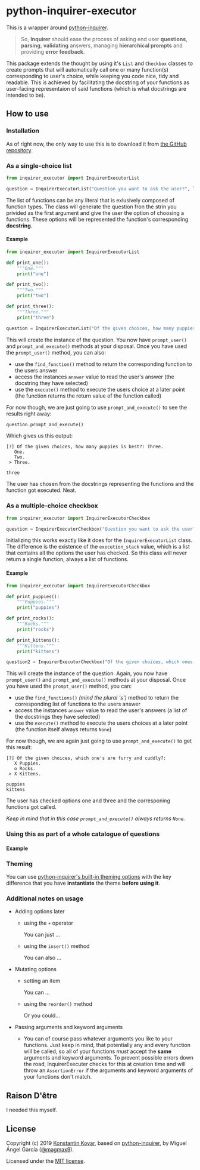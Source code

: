 # python-inquirer-executor
This is a wrapper around [python-inquirer](https://github.com/magmax/python-inquirer).

> So, **Inquirer** should ease the process of asking end user **questions**, **parsing**, **validating** answers, managing **hierarchical prompts** and providing **error feedback**.

This package extends the thought by using it's `List` and `Checkbox` classes to create prompts that will automatically call one or many function(s) corresponding to user's choice, while keeping you code nice, tidy and readable. This is achieved by facilitating the docstring of your functions as user-facing representaion of said functions (which is what docstrings are intended to be). 

## How to use
### Installation
As of right now, the only way to use this is to download it from [the GitHub repository](.).
### As a single-choice list
```python
from inquirer_executor import InquirerExecutorList 

question = InquirerExecutorList("Question you want to ask the user?", list_of_functions)
```
The list of functions can be any literal that is exlusively composed of function types. The class will generate the question fron the strin you privided as the first argument and give the user the option of choosing a functions. These options will be represented the function's corresponding **docstring**. 

#### Example

```python
from inquirer_executor import InquirerExecutorList 

def print_one():
    """One."""
    print("one")

def print_two():
    """Two."""
    print("two")

def print_three():
    """Three."""
    print("three")

question = InquirerExecutorList("Of the given choices, how many puppies is best?", [print_one, print_two, print_three])    
```
This will create the instance of the question. You now have `prompt_user()` and `prompt_and_execute()` methods at your disposal. Once you have used the `prompt_user()` method, you can also:
- use the `find_function()` method to return the corresponding function to the users answer
- access the instances `answer` value to read the user's answer (the docstring they have selected)
- use the `execute()` method to execute the users choice at a later point (the function returns the return value of the function called)

For now though, we are just going to use `prompt_and_execute()` to see the results right away:
```python
question.prompt_and_execute()
```
Which gives us this output:
```
[?] Of the given choices, how many puppies is best?: Three.
   One.
   Two.
 > Three.

three
```
The user has chosen from the docstrings representing the functions and the function got executed. Neat.

### As a multiple-choice checkbox
```python
from inquirer_executor import InquirerExecutorCheckbox

question = InquirerExecutorCheckbox("Question you want to ask the user?", list_of_functions)
```
Initializing this works exactly like it does for the `InquirerExecutorList` class. The difference is the existence of the `execution_stack` value, which is a list that contains all the options the user has checked. So this class will never return a single function, always a list of functions.


#### Example
```python
from inquirer_executor import InquirerExecutorCheckbox

def print_puppies():
    """Puppies."""
    print("puppies")

def print_rocks():
    """Rocks."""
    print("rocks")

def print_kittens():
    """Kittens."""
    print("kittens")

question2 = InquirerExecutorCheckbox("Of the given choices, which ones are furry and cuddly?", [print_puppies, print_rocks, print_kittens])
```
This will create the instance of the question. Again, you now have `prompt_user()` and `prompt_and_execute()` methods at your disposal. Once you have used the `prompt_user()` method, you can:
- use the `find_functions()` *(mind the plural 's')* method to return the corresponding list of functions to the users answer
- access the instances `answer` value to read the user's answers (a list of the docstrings they have selected)
- use the `execute()` method to execute the users choices at a later point (the function itself always returns `None`)

For now though, we are again just going to use `prompt_and_execute()` to get this result:
```
[?] Of the given choices, which one's are furry and cuddly?: 
   X Puppies.
   o Rocks.
 > X Kittens.

puppies
kittens
```
The user has checked options one and three and the corresponing functions got called.

*Keep in mind that in this case `prompt_and_execute()` always returns `None`.*

### Using this as part of a whole catalogue of questions

#### Example

### Theming

You can use [python-inquirer's built-in theming options](https://magmax.org/python-inquirer/usage.html#themes) with the key difference that you have **instantiate** the theme **before using it**.

### Additional notes on usage
- Adding options later
  - using the `+` operator
    
    You can just ...

  - using the `insert()` method

    You can also ...

- Mutating options
  - setting an item

    You can ...
  - using the `reorder()` method

    Or you could...

- Passing arguments and keyword arguments

  - You can of course pass whatever arguments you like to your functions. Just keep in mind, that potentially any and every function will be called, so all of your functions *must* accept the **same** arguments and keyword arguments. To prevent possible errors down the road, InquirerExecuter checks for this at creation time and will throw an `AssertionError` if the arguments and keyword arguments of your functions don't match.


## Raison D'être

I needed this myself.

## License

Copyright (c) 2019 [Konstantin Kovar](https://blog.vomkonstant.in), based on [python-inquirer](https://github.com/magmax/python-inquirer), by Miguel Ángel García ([@magmax9](https://twitter.com/magmax9)).

Licensed under the [MIT license](./LICENSE).